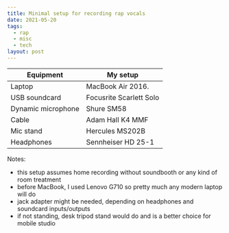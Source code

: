 ```yaml
---
title: Minimal setup for recording rap vocals
date: 2021-05-20
tags:
  - rap
  - misc
  - tech
layout: post
---
```


| Equipment          | My setup                |
|--------------------|-------------------------|
| Laptop             | MacBook Air 2016.       |
| USB soundcard      | Focusrite Scarlett Solo |
| Dynamic microphone | Shure SM58              |
| Cable              | Adam Hall K4 MMF        |
| Mic stand          | Hercules MS202B         |
| Headphones         | Sennheiser HD 25-1      |

Notes:
- this setup assumes home recording without soundbooth or any kind of room treatment
- before MacBook, I used Lenovo G710 so pretty much any modern laptop will do
- jack adapter might be needed, depending on headphones and soundcard inputs/outputs
- if not standing, desk tripod stand would do and is a better choice for mobile studio
